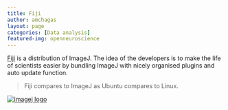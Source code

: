 ```yaml
---
title: Fiji
author: amchagas
layout: page
categories: [Data analysis]
featured-img: openneuroscience
---
```


[Fiji](http://fiji.sc/Fiji) is a distribution of ImageJ. The idea of the developers is to make the life of scientists easier by bundling ImageJ with nicely organised plugins and auto update function.

> Fiji compares to ImageJ as Ubuntu compares to Linux.

[ <img src="https://i1.wp.com/rsbweb.nih.gov/ij/images/imagej-logo.gif?w=800" alt="imagej logo" data-recalc-dims="1" />](http://openeuroscience.wordpress.com/software/imagej/ "ImageJ")
